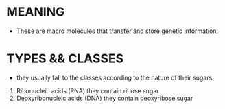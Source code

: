# MEANING 
- These are macro molecules that transfer and store genetic information. 

# TYPES && CLASSES
- they usually fall to the classes according to the nature of their sugars 
1. Ribonucleic acids (RNA) they contain ribose sugar
2. Deoxyribonucleic acids (DNA) they contain deoxyribose sugar


